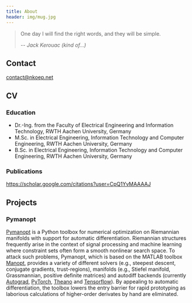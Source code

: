 ```yaml
---
title: About
header: img/mug.jpg
---
```


> One day I will find the right words, and they will be simple.
>
> <cite>-- Jack Kerouac (kind of...)</cite>

## Contact

<contact@nkoep.net>

## CV

### Education

- Dr.-Ing. from the Faculty of Electrical Engineering and Information
  Technology, RWTH Aachen University, Germany
- M.Sc. in Electrical Engineering, Information Technology and Computer
  Engineering, RWTH Aachen University, Germany
- B.Sc. in Electrical Engineering, Information Technology and Computer
  Engineering, RWTH Aachen University, Germany

### Publications

<https://scholar.google.com/citations?user=CpQ1YvMAAAAJ>

## Projects

### Pymanopt

[Pymanopt](https://www.pymanopt.org) is a Python toolbox for numerical
optimization on Riemannian manifolds with support for automatic
differentiation.
Riemannian structures frequently arise in the context of signal processing and
machine learning where constraint sets often form a smooth nonlinear search
space.
To attack such problems, Pymanopt, which is based on the MATLAB toolbox
[Manopt](https://www.manopt.org/), provides a variety of different solvers
(e.g., steepest descent, conjugate gradients, trust-regions), manifolds (e.g.,
Stiefel manifold, Grassmannian, positive definite matrices) and
autodiff backends (currently [Autograd](https://github.com/HIPS/autograd),
[PyTorch](https://pytorch.org/),
[Theano](http://www.deeplearning.net/software/theano/) and
[Tensorflow](https://www.tensorflow.org/)).
By appealing to automatic differentiation, the toolbox lowers the entry barrier
for rapid prototyping as laborious calculations of higher-order derivates by
hand are eliminated.
